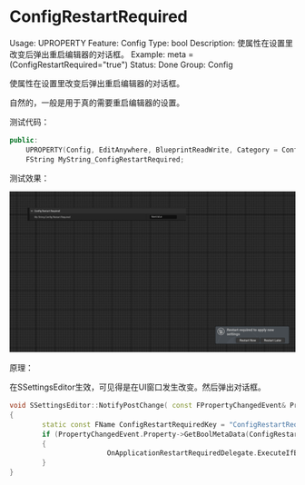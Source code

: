 # ConfigRestartRequired

Usage: UPROPERTY
Feature: Config
Type: bool
Description: 使属性在设置里改变后弹出重启编辑器的对话框。
Example:  meta = (ConfigRestartRequired="true")
Status: Done
Group: Config

使属性在设置里改变后弹出重启编辑器的对话框。

自然的，一般是用于真的需要重启编辑器的设置。

测试代码：

```cpp
public:
	UPROPERTY(Config, EditAnywhere, BlueprintReadWrite, Category = ConfigRestartRequired, meta = (ConfigRestartRequired="true"))
	FString MyString_ConfigRestartRequired;
```

测试效果：

![Untitled](ConfigRestartRequired/Untitled.png)

原理：

在SSettingsEditor生效，可见得是在UI窗口发生改变。然后弹出对话框。

```cpp
void SSettingsEditor::NotifyPostChange( const FPropertyChangedEvent& PropertyChangedEvent, class FEditPropertyChain* PropertyThatChanged )
{
		static const FName ConfigRestartRequiredKey = "ConfigRestartRequired";
		if (PropertyChangedEvent.Property->GetBoolMetaData(ConfigRestartRequiredKey) || PropertyChangedEvent.MemberProperty->GetBoolMetaData(ConfigRestartRequiredKey))
		{
						OnApplicationRestartRequiredDelegate.ExecuteIfBound();
		}
}
```